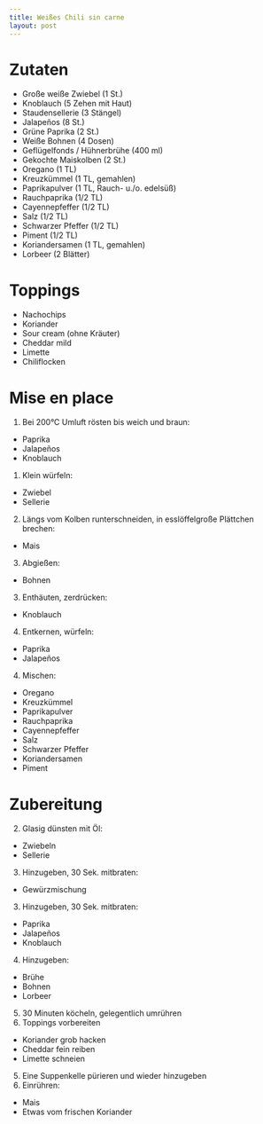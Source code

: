 ```yaml
---
title: Weißes Chili sin carne
layout: post
---
```


# Zutaten

- Große weiße Zwiebel (1 St.)
- Knoblauch (5 Zehen mit Haut)
- Staudensellerie (3 Stängel)
- Jalapeños (8 St.)
- Grüne Paprika (2 St.)
- Weiße Bohnen (4 Dosen)
- Geflügelfonds / Hühnerbrühe (400 ml)
- Gekochte Maiskolben (2 St.)
- Oregano (1 TL)
- Kreuzkümmel (1 TL, gemahlen)
- Paprikapulver (1 TL, Rauch- u./o. edelsüß)
- Rauchpaprika (1/2 TL)
- Cayennepfeffer (1/2 TL)
- Salz (1/2 TL)
- Schwarzer Pfeffer (1/2 TL)
- Piment (1/2 TL)
- Koriandersamen (1 TL, gemahlen)
- Lorbeer (2 Blätter)

# Toppings

- Nachochips
- Koriander
- Sour cream (ohne Kräuter)
- Cheddar mild
- Limette
- Chiliflocken

# Mise en place

1. Bei 200°C Umluft rösten bis weich und braun:
  - Paprika
  - Jalapeños
  - Knoblauch
1. Klein würfeln:
  - Zwiebel
  - Sellerie
2. Längs vom Kolben runterschneiden, in esslöffelgroße Plättchen brechen:
  - Mais
3. Abgießen:
  - Bohnen
3. Enthäuten, zerdrücken:
  - Knoblauch
4. Entkernen, würfeln:
  - Paprika
  - Jalapeños
4. Mischen:
  - Oregano
  - Kreuzkümmel
  - Paprikapulver
  - Rauchpaprika
  - Cayennepfeffer
  - Salz
  - Schwarzer Pfeffer
  - Koriandersamen
  - Piment

# Zubereitung

2. Glasig dünsten mit Öl:
  - Zwiebeln
  - Sellerie
3. Hinzugeben, 30 Sek. mitbraten:
  - Gewürzmischung
3. Hinzugeben, 30 Sek. mitbraten:
  - Paprika
  - Jalapeños
  - Knoblauch
4. Hinzugeben:
  - Brühe
  - Bohnen
  - Lorbeer
5. 30 Minuten köcheln, gelegentlich umrühren
6. Toppings vorbereiten
  - Koriander grob hacken
  - Cheddar fein reiben
  - Limette schneien
5. Eine Suppenkelle pürieren und wieder hinzugeben
6. Einrühren:
  - Mais
  - Etwas vom frischen Koriander
